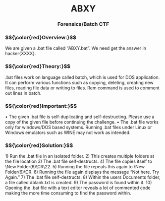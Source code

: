 <h1 align="center">ABXY</h1>
<h3 align="center">Forensics/Batch CTF</h3>

<h3>$${\color{red}Overview:}$$</h3>
We are given a .bat file called “ABXY.bat”. We need get the answer in
hacker{XXXX}.


<h3>$${\color{red}Theory:}$$</h3>
.bat files work on language called batch, which is used for DOS application. It
can perform various functions such as copying, deleting, creating new files,
reading file data or writing to files. Rem command is used to comment out lines
in batch.

<h3>$${\color{red}Important:}$$</h3>
• The given .bat file is self-duplicating and self-destructing. Please use a
copy of the given file before continuing the challenge.
• The .bat file works only for windows/DOS based systems. Running .bat
files under Linux or Windows emulators such as WINE may not work as
intended.

<h3>$${\color{red}Solution:}$$</h3>
1) Run the .bat file in an isolated folder.
2) This creates multiple folders at the file location
3) The .bat file self-destructs.
4) The file copies itself to \New Folder(6)\CR\22.
5) Running the file repeats this again to \New Folder(6)\CR.
6) Running the file again displays the message “Not here. Try Again.”
7) The .bat file self-destructs.
8) Within the users Documents folder, a file called dblank.txt is created.
9) The password is found within it.
10) Opening the .bat file with a text editor reveals a lot of commented
code making the more time consuming to find the password within.
